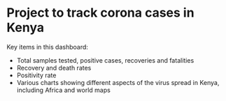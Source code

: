 # Project to track corona cases in Kenya
Key items in this dashboard:
- Total samples tested, positive cases, recoveries and fatalities
- Recovery and death rates
- Positivity rate
- Various charts showing different aspects of the virus spread in Kenya, including Africa and world maps
